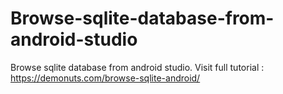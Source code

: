 # Browse-sqlite-database-from-android-studio
Browse sqlite database from android studio. Visit full tutorial : https://demonuts.com/browse-sqlite-android/
